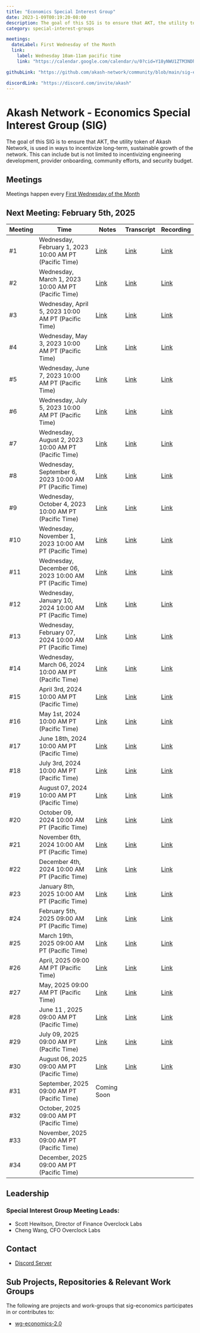 ```yaml
---
title: "Economics Special Interest Group"
date: 2023-1-09T00:19:20-08:00
description: The goal of this SIG is to ensure that AKT, the utility token of Akash Network, is used in ways to incentivize long-term, sustainable growth of the network. This can include but is not limited to incentivizing engineering development, provider onboarding, community efforts, and security budget.
category: special-interest-groups

meetings:
  dateLabel: First Wednesday of the Month
  link:
    label: Wednesday 10am-11am pacific time
    link: "https://calendar.google.com/calendar/u/0?cid=Y18yNWU1ZTM3NDhlNGM0YWI3YTU1ZjQxZmJjNWViZWJjYzBhMDNiNDBmYjAyODc4NWYxNDE1OWJmYWViZWExMmUyQGdyb3VwLmNhbGVuZGFyLmdvb2dsZS5jb20"

githubLink: "https://github.com/akash-network/community/blob/main/sig-economics"

discordLink: "https://discord.com/invite/akash"
---
```


# Akash Network - Economics Special Interest Group (SIG)

The goal of this SIG is to ensure that AKT, the utility token of Akash Network, is used in ways to incentivize long-term, sustainable growth of the network. This can include but is not limited to incentivizing engineering development, provider onboarding, community efforts, and security budget.

## Meetings

Meetings happen every [First Wednesday of the Month](https://calendar.google.com/calendar/u/0?cid=Y18yNWU1ZTM3NDhlNGM0YWI3YTU1ZjQxZmJjNWViZWJjYzBhMDNiNDBmYjAyODc4NWYxNDE1OWJmYWViZWExMmUyQGdyb3VwLmNhbGVuZGFyLmdvb2dsZS5jb20)

## Next Meeting: February 5th, 2025

| Meeting | Time                                                    | Notes                                                                                                 | Transcript                                                                                                       | Recording                                                                                                                    |
| ------- | ------------------------------------------------------- | ----------------------------------------------------------------------------------------------------- | ---------------------------------------------------------------------------------------------------------------- | ---------------------------------------------------------------------------------------------------------------------------- |
| #1      | Wednesday, February 1, 2023 10:00 AM PT (Pacific Time)  | [Link](meetings/001-2023-02-01.md)                                                                    | [Link](meetings/001-2023-02-01.md#transcript)                                                                    | [Link](https://2fcdf3q4tmqictuygtzlcutkagumlk7z2bayh3ren5x3hbp5el7a.arweave.net/0UQy7hybIIFOmDTysVJqAajFq_nQQYPuJG9vs4X9Iv4) |
| #2      | Wednesday, March 1, 2023 10:00 AM PT (Pacific Time)     | [Link](meetings/002-2023-03-01.md)                                                                    | [Link](meetings/002-2023-03-01.md#transcript)                                                                    | [Link](https://vuyt47n5ybxp7xreixfqbigow2sl46sfhjtzbvpr4alcorbnimxa.arweave.net/rTE-fb3Abv_eJEXLAKDOtqS-ekU6Z5DV8eAWJ0QtQy4) |
| #3      | Wednesday, April 5, 2023 10:00 AM PT (Pacific Time)     | [Link](meetings/003-2023-04-05.md)                                                                    | [Link](meetings/003-2023-04-05.md#transcript)                                                                    | [Link](https://3vgsbypnydwrpxofcbsnlhgzej5n3kwevcnd5donrln33vdhbgvq.arweave.net/3U0g4e3A7RfdxRBk1ZzZInrdqsSomj6NzYrbvdRnCas) |
| #4      | Wednesday, May 3, 2023 10:00 AM PT (Pacific Time)       | [Link](meetings/004-2023-05-03.md)                                                                    | [Link](meetings/004-2023-05-03.md#transcript)                                                                    | [Link](https://hem6lyfjoxtivkxsect54uk3bghvymqqaqdne3vhpikd5tm3zoua.arweave.net/ORnl4Kl15oqq8iCn3lFbCY9cMhAEBtJup3oUPs2by6g) |
| #5      | Wednesday, June 7, 2023 10:00 AM PT (Pacific Time)      | [Link](meetings/005-2023-06-07.md)                                                                    | [Link](meetings/005-2023-06-07.md#transcript)                                                                    | [Link](https://y4hkhdbthqe7x3vfq3ixuqy4uq4wysrtxetuezbkomacwezpqjgq.arweave.net/xw6jjDM8CfvupYbRekMcpDlsSjO5J0JkKnMAKxMvgk0) |
| #6      | Wednesday, July 5, 2023 10:00 AM PT (Pacific Time)      | [Link](meetings/006-2023-07-05.md)                                                                    | [Link](meetings/006-2023-07-05.md#transcript)                                                                    | [Link](https://h2cpwx7cvuhq7gn2rqgbm2nn34r3ie7vppfmgnbpyzmp3sbnqw3q.arweave.net/PoT7X-KtDw-ZuowMFmmt3yO0E_V7ysM0L8ZY_cgthbc) |
| #7      | Wednesday, August 2, 2023 10:00 AM PT (Pacific Time)    | [Link](https://github.com/akash-network/community/blob/main/sig-economics/meetings/007-2023-08-02.md) | [Link](https://github.com/akash-network/community/blob/main/sig-economics/meetings/007-2023-08-02.md#transcript) | [Link](https://fc2diejm5vhix53dnrxh7dh2bflkuufterrrnmjb54ng4ojumtkq.arweave.net/KLQ0ESztTov3Y2xuf4z6CVaqULMkYxaxIe8abjk0ZNU) |
| #8      | Wednesday, September 6, 2023 10:00 AM PT (Pacific Time) | [Link](https://github.com/akash-network/community/blob/main/sig-economics/meetings/008-2023-09-06.md) | [Link](https://github.com/akash-network/community/blob/main/sig-economics/meetings/008-2023-09-06.md#transcript) | [Link](https://nlzzmaec3zpmorkyh3f4w3tep2hy444funhf645cqroo7x4qtusa.arweave.net/avOWAILeXsdFWD7Ly25kfo-Oc4WjTl9zooRc79-QnSQ) |
| #9      | Wednesday, October 4, 2023 10:00 AM PT (Pacific Time)   | [Link](https://github.com/akash-network/community/blob/main/sig-economics/meetings/009-2023-10-04.md) | [Link](https://github.com/akash-network/community/blob/main/sig-economics/meetings/009-2023-10-04.md#transcript) | [Link](https://zq6rzise7b65e5o4uq2t2dgfvdu5fjj4p2aluihozhraqk7eyyca.arweave.net/zD0cokT4fdJ13KQ1PQzFqOnSpTx-gLog7sniCCvkxgQ) |
| #10     | Wednesday, November 1, 2023 10:00 AM PT (Pacific Time)  | [Link](https://github.com/akash-network/community/blob/main/sig-economics/meetings/010-2023-11-01.md) | [Link](https://github.com/akash-network/community/blob/main/sig-economics/meetings/010-2023-11-01.md#transcript) | [Link](https://6cjhlgaiutfckbasf6sqjbypkrhyjgll463t67f7aw3af5gtghea.arweave.net/8JJ1mAikyiUEEi-lBIcPVE-EmWvntz98vwW2AvTTMcg) |
| #11     | Wednesday, December 06, 2023 10:00 AM PT (Pacific Time) | [Link](https://github.com/akash-network/community/blob/main/sig-economics/meetings/011-2023-12-06.md) | [Link](https://github.com/akash-network/community/blob/main/sig-economics/meetings/011-2023-12-06.md#transcript) | [Link](https://czik4rsznmpaxems7ffmui4fiaar7waib6gtwy5jt4pptosygpla.arweave.net/FlCuRllrHguRkvlKyiOFQAEf2AgPjTtjqZ8e-bpYM9Y) |
| #12     | Wednesday, January 10, 2024 10:00 AM PT (Pacific Time)  | [Link](https://github.com/akash-network/community/blob/main/sig-economics/meetings/012-2024-01-10.md) | [Link](https://github.com/akash-network/community/blob/main/sig-economics/meetings/012-2024-01-10.md#transcript) | [Link](https://gbxszp7zaubg3dskphdcgwpqkjtz3mb3zgtq46ka2yyzzkfij7na.arweave.net/MG8sv_kFAm2OSnnGI1nwUmedsDvJpw55QNYxnKioT9o) |
| #13     | Wednesday, February 07, 2024 10:00 AM PT (Pacific Time) | [Link](https://github.com/akash-network/community/blob/main/sig-economics/meetings/013-2024-02-07.md) | [Link](https://github.com/akash-network/community/blob/main/sig-economics/meetings/013-2024-02-07.md#transcript) | [Link](https://6rzdyy2kxzn4qpilczq7vdvfd52kxb65rk4cnhor32f4cibhkqmq.arweave.net/9HI8Y0q-W8g9CxZh-o6lH3Srh92KuCad0d6LwSAnVBk) |
| #14     | Wednesday, March 06, 2024 10:00 AM PT (Pacific Time)    | [Link](https://github.com/akash-network/community/blob/main/sig-economics/meetings/014-2024-03-06.md) | [Link](https://github.com/akash-network/community/blob/main/sig-economics/meetings/014-2024-03-06.md#transcript) | [Link](https://l7relb4v4vhxhw4shqui4iyoyyeqdt6ogwpx2thybmneridemfnq.arweave.net/X-JFh5XlT3PbkjwojiMOxgkBz841n31M-AsaSKBkYVs) |
| #15     | April 3rd, 2024 10:00 AM PT (Pacific Time)              | [Link](https://github.com/akash-network/community/blob/main/sig-economics/meetings/015-2024-04-03.md) | [Link](https://github.com/akash-network/community/blob/main/sig-economics/meetings/015-2024-04-03.md#transcript) | [Link](https://445y2d4z2tii6zb3mgio36s2cgvrem3ghe7qjvjtmwfpwsgwzbjq.arweave.net/5zuND5nU0I9kO2GQ7fpaEasSM2Y5PwTVM2WK-0jWyFM) |
| #16     | May 1st, 2024 10:00 AM PT (Pacific Time)                | [Link](https://github.com/akash-network/community/blob/main/sig-economics/meetings/016-2024-05-01.md) | [Link](https://github.com/akash-network/community/blob/main/sig-economics/meetings/016-2024-05-01.md#transcript) | [Link](https://w6djeix4uozea7pt7fdzqmhenlvt6jf72c4x26cz3brkuboazjsa.arweave.net/t4aSIvyjskB98_lHmDDkaus_JL_QuX14WdhiqgXAymQ) |
| #17     | June 18th, 2024 10:00 AM PT (Pacific Time)              | [Link](https://github.com/akash-network/community/blob/main/sig-economics/meetings/017-2024-06-18.md) | [Link](https://github.com/akash-network/community/blob/main/sig-economics/meetings/017-2024-06-18.md#transcript) | [Link](https://camg45yyujtsslq5bwquh3pybr3ugqzi27rkdbhxfk3bgej5v5yq.arweave.net/EBhudxiiZykuHQ2hQ-34DHdDQyjX4qGE9yq2ExE9r3E) |
| #18     | July 3rd, 2024 10:00 AM PT (Pacific Time)               | [Link](https://github.com/akash-network/community/blob/main/sig-economics/meetings/018-2024-07-03.md) | [Link](https://github.com/akash-network/community/blob/main/sig-economics/meetings/018-2024-07-03.md#transcript) | [Link](https://gtkqa2srpm2ve37fgnzh4bvk2ajdzxzdh5owwd3vaqvtg5pncdaa.arweave.net/NNUAalF7NVJv5TNyfgaq0BI83yM_XWsPdQQrM3XtEMA) |
| #19     | August 07, 2024 10:00 AM PT (Pacific Time)              | [Link](https://github.com/akash-network/community/blob/main/sig-economics/meetings/018-2024-08-07.md) | [Link](https://github.com/akash-network/community/blob/main/sig-economics/meetings/018-2024-08-07.md#transcript) | [Link](https://qextbwdkzexp6rjoxd43vbxe4gmojck4wartnjykb3lsjbwtoemq.arweave.net/gS8w2GrJLv9FLrj5uobk4ZjkiVywIzanCg7XJIbTcRk) |
| #20     | October 09, 2024 10:00 AM PT (Pacific Time)             | [Link](https://github.com/akash-network/community/blob/main/sig-economics/meetings/020-2024-10-09.md) | [Link](https://github.com/akash-network/community/blob/main/sig-economics/meetings/020-2024-10-09.md#transcript) | [Link](https://heto6ceypzwojxh56rfumjss6fsa3rhjrkrany22ap37qvorf6ba.arweave.net/OSbvCJh-bOTc_fRLRiZS8WQNxOmKogbjWgP3-FXRL4I) |
| #21     | November 6th, 2024 10:00 AM PT (Pacific Time)           | [Link](https://github.com/akash-network/community/blob/main/sig-economics/meetings/021-2024-11-06.md) | [Link](https://github.com/akash-network/community/blob/main/sig-economics/meetings/021-2024-11-06.md#transcript) | [Link](https://spb2lgjfo22rkltiontajya63on7vc5jg4i77hnsngjdj5xyfkra.arweave.net/k8OlmSV2tRUuaHNmBOAe25v6i6k3Ef-dsmmSNPb4KqI) |
| #22     | December 4th, 2024 10:00 AM PT (Pacific Time)           | [Link](https://github.com/akash-network/community/blob/main/sig-economics/meetings/022-2024-12-04.md) | [Link](https://github.com/akash-network/community/blob/main/sig-economics/meetings/022-2024-12-04.md#transcript) | [Link](https://thgwrtxurj52vxm35t2hd6p4uq55bfjhvyvdv7kwd4szgn4qqgxa.arweave.net/mc1ozvSKe6rdm-z0cfn8pDvQlSeuKjr9Vh8lkzeQga4) |
| #23     | January 8th, 2025 10:00 AM PT (Pacific Time)            | [Link](https://github.com/akash-network/community/blob/main/sig-economics/meetings/023-2025-01-08.md) | [Link](https://github.com/akash-network/community/blob/main/sig-economics/meetings/023-2025-01-08.md#transcript) | [Link](https://kb66isbh5o5doxrcarv5wxlay3ik3aumfrso344igrpzvj5estqq.arweave.net/UH3kSCfrujdeIgRr211gxtCtgowsZO3ziDRfmqeklOE) |
| #24     | February 5th, 2025 09:00 AM PT (Pacific Time)           | [Link](https://github.com/akash-network/community/blob/main/sig-economics/meetings/024-2025-02-05.md) | [Link](https://github.com/akash-network/community/blob/main/sig-economics/meetings/024-2025-02-05.md#transcript) | [Link](https://45wmsy7ehe3xuhbzjaxscqyznx64l4ipwxey2il32hsrz2n7lj6q.arweave.net/52zJY-Q5N3ocOUgvIUMZbf3F8Q-1yY0he9HlHOm_Wn0) |
| #25     | March 19th, 2025 09:00 AM PT (Pacific Time)| [Link](https://github.com/akash-network/community/blob/main/sig-economics/meetings/025-2025-03-19.md)  |  [Link](https://github.com/akash-network/community/blob/main/sig-economics/meetings/025-2025-03-19.md#transcript)  |[Link](https://cohffpgzwaq56xweyqon2y3hsg3c3bfucgp3uwaqozhsr4rfptda.arweave.net/E45SvNmwId9exMQc3WNnkbYthLQRn7pYEHZPKPIlfMY) 
| #26     | April, 2025 09:00 AM PT (Pacific Time)  | [Link](https://github.com/akash-network/community/blob/main/sig-economics/meetings/026-2025-04-09.md)| [Link](https://github.com/akash-network/community/blob/main/sig-economics/meetings/026-2025-04-09.md#transcript) |[Link](https://4tkm5q4i4omrhk7qdaxeyuipc2lq4ybgp2cptu3tnwun5s7exsba.arweave.net/5NTOw4jjmROr8BguTFEPFpcOYCZ-hPnTc22o3svkvII) 
| #27     | May, 2025 09:00 AM PT (Pacific Time) | [Link](https://github.com/akash-network/community/blob/main/sig-economics/meetings/027-2025-05-07.md)  |[Link](https://github.com/akash-network/community/blob/main/sig-economics/meetings/027-2025-05-07.md#transcript)  |[Link](https://cst3xanrbakkhg74gd5lycqvevowalok3sgq6kxvjinx4o3zwkxa.arweave.net/FKe7gbEIFKOb_DD6vAoVJV1gLcrcjQ8q9Uobfjt5sq4) 
| #28     | June 11 , 2025 09:00 AM PT (Pacific Time)   | [Link](https://github.com/akash-network/community/blob/main/sig-economics/meetings/028-2025-06-11.md)  | [Link](https://github.com/akash-network/community/blob/main/sig-economics/meetings/028-2025-06-11.md#transcript) |[Link](https://fgboa54donkxag6s6nvarskqxgwlzk4lny2hgqgc4py6u7qpkp7a.arweave.net/KYLgd4NzVXAb0vNqCMlQuay8q4tuNHNAwuPx6n4PU_4)  
| #29     | July 09, 2025 09:00 AM PT (Pacific Time)    | [Link](https://github.com/akash-network/community/blob/main/sig-economics/meetings/029-2025-07-09.md) | [Link](https://github.com/akash-network/community/blob/main/sig-economics/meetings/029-2025-07-09.md#transcript)   |[Link](https://a73ixywfpjvmnmcddpd3mgee3amimpfojbdzhhnuenohlqa2wrla.arweave.net/B_aL4sV6asawQxvHthiE2BiGPK5IR5OdtCNcdcAatFY) 
| #30     | August 06, 2025 09:00 AM PT (Pacific Time) | [Link](https://github.com/akash-network/community/blob/main/sig-economics/meetings/030-2025-08-06.md)  |  [Link](https://github.com/akash-network/community/blob/main/sig-economics/meetings/030-2025-08-06.md#transcript) |[Link](https://7q6b42az66vpcnyw5ppzag7bm3k2trtqeq5hiokyxxkgrk5aajpq.arweave.net/_DweaBn3qvE3FuvfkBvhZtWpxnAkOnQ5WL3UaKugAl8)  
| #31     | September, 2025 09:00 AM PT (Pacific Time)  |  Coming Soon   |    |
| #32     | October, 2025 09:00 AM PT (Pacific Time)                |                                                                                                       |                                                                                                                  |
| #33     | November, 2025 09:00 AM PT (Pacific Time)               |                                                                                                       |                                                                                                                  |
| #34     | December, 2025 09:00 AM PT (Pacific Time)               |                                                                                                       |                                                                                                                  |

## Leadership

### Special Interest Group Meeting Leads:

- Scott Hewitson, Director of Finance Overclock Labs
- Cheng Wang, CFO Overclock Labs

## Contact

- [Discord Server](https://discord.com/channels/747885925232672829/1062752068907044985/1069627540509036686)

## Sub Projects, Repositories & Relevant Work Groups

The following are projects and work-groups that sig-economics participates in or contributes to:

- [wg-economics-2.0](../wg-economics-2.0)
